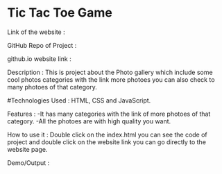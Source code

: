 # Tic Tac Toe Game

Link of the website : 

GitHub Repo of Project : 

github.io website link :  

Description : This is project about the Photo gallery which include some cool photos categories with the link more photoes you can also check to many photoes of that category.


#Technologies Used : HTML, CSS and JavaScript.

Features : -It has many categories with the link of more photoes of that category.
           -All the photoes are with high quality you want.

How to use it : Double click on the index.html you can see the code of project and double click on the website link you can go directly to the website page.

Demo/Output :
